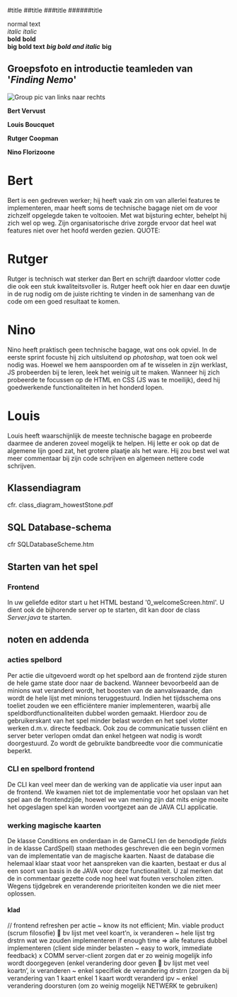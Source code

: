 #title
##title
###title
######title

normal text<br>
_italic_
*italic*<br>
**bold**
__bold__<br>
**big bold text**
***big bold and italic***
****big****

## Groepsfoto en introductie teamleden van '*Finding Nemo*'

![Group pic](../group07Pic.jpg)
van links naar rechts

**Bert Vervust**

**Louis Boucquet**

**Rutger Coopman**

**Nino Florizoone**

# Bert

Bert is een gedreven werker; hij heeft vaak zin om van allerlei features te implementeren, maar heeft soms de technische bagage niet om de voor zichzelf opgelegde taken te voltooien. 
Met wat bijsturing echter, behelpt hij zich wel op weg. Zijn organisatorische drive zorgde ervoor dat heel wat features niet over het hoofd werden gezien.
QUOTE:

# Rutger

Rutger is technisch wat sterker dan Bert en schrijft daardoor vlotter code die ook een stuk kwaliteitsvoller is.
Rutger heeft ook hier en daar een duwtje in de rug nodig om de juiste richting te vinden in de samenhang van de code om een goed resultaat te komen.


# Nino

Nino heeft praktisch geen technische bagage, wat ons ook opviel. In de eerste sprint focuste hij zich uitsluitend op _photoshop_, wat toen ook wel nodig was.
Hoewel we hem aanspoorden om af te wisselen in zijn werklast, JS probeerden bij te leren, leek het weinig uit te maken.
Wanneer hij zich probeerde te focussen op de HTML en CSS (JS was te moeilijk), deed hij goedwerkende functionaliteiten in het honderd lopen.

# Louis

Louis heeft waarschijnlijk de meeste technische bagage en probeerde daarmee de anderen zoveel mogelijk te helpen. Hij lette er ook op dat de algemene lijn goed zat, 
het grotere plaatje als het ware. Hij zou best wel wat meer commentaar bij zijn code schrijven en algemeen nettere code schrijven.


## Klassendiagram

cfr. class_diagram_howestStone.pdf

## SQL Database-schema

cfr SQLDatabaseScheme.htm

## Starten van het spel
### Frontend
In uw geliefde editor start u het HTML bestand '0_welcomeScreen.html'.
U dient ook de bijhorende server op te starten, dit kan door de class *Server.java* te starten.

## noten en addenda

### acties spelbord

Per actie die uitgevoerd wordt op het spelbord aan de frontend zijde sturen de hele
game state door naar de backend. Wanneer bevoorbeeld aan de minions wat veranderd wordt,
het boosten van de aanvalswaarde, dan wordt de hele lijst met minions teruggestuurd.
Indien het tijdsschema ons toeliet zouden we een efficiëntere manier implementeren, waarbij
alle speldbordfunctionaliteiten dubbel worden gemaakt. Hierdoor zou de gebruikerskant van
het spel minder belast worden en het spel vlotter werken d.m.v. directe feedback. Ook
zou de communicatie tussen cliënt en server beter verlopen omdat dan enkel hetgeen wat 
nodig is wordt doorgestuurd. Zo wordt de gebruikte bandbreedte voor die communicatie beperkt.


### CLI en spelbord frontend

De CLI kan veel meer dan de werking van de applicatie via user input aan de frontend.
We kwamen niet tot de implementatie voor het opslaan van het spel aan de frontendzijde,
hoewel we van mening zijn dat mits enige moeite het opgeslagen spel kan worden voortgezet 
aan de JAVA CLI applicatie.


### werking magische kaarten

De klasse Conditions en onderdaan in de GameCLI (en de benodigde _fields_ in de klasse CardSpell) 
staan methodes geschreven die een begin vormen van de implementatie van de magische kaarten. 
Naast de database die helemaal klaar staat voor het aanspreken van die kaarten, bestaat er dus 
al een soort van basis in de JAVA voor deze functionaliteit. 
U zal merken dat de in commentaar gezette code nog heel wat fouten verscholen zitten. Wegens tijdgebrek
en veranderende prioriteiten konden we die niet meer oplossen.




#### klad

// frontend refreshen per actie ~ know its not efficient; Min. viable product
 (scrum filosofie) 
 bv lijst met veel koart’n, ix veranderen ~ hele lijst trg drstrn
wat we zouden implementeren if enough time => alle features dubbel implementeren 
(client side minder belasten ~ easy to work, immediate feedback) x COMM server-client 
zorgen dat er zo weinig mogelijk info wordt doorgegeven (enkel verandering door geven
 bv lijst met veel koartn’, ix veranderen ~ enkel specifiek de verandering drstrn 
(zorgen da bij verandering van 1 kaart enkel 1 kaart wordt veranderd ipv 
 ~ enkel verandering doorsturen (om zo weinig mogelijk NETWERK te gebruiken)






